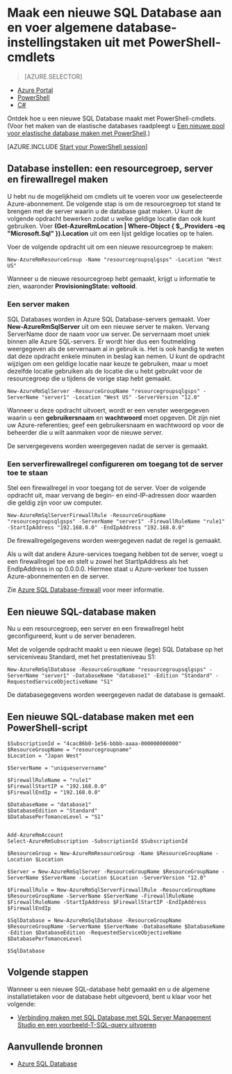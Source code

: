 <properties 
    pageTitle="Nieuwe SQL Database instellen met PowerShell | Microsoft Azure" 
    description="Ontdek hoe u een nieuwe SQL Database maakt met PowerShell. U kunt algemene database-instellingstaken beheren met PowerShell-cmdlets." 
    keywords="create new sql database,database setup"
    services="sql-database" 
    documentationCenter="" 
    authors="stevestein" 
    manager="jhubbard" 
    editor="cgronlun"/>

<tags
    ms.service="sql-database"
    ms.devlang="NA"
    ms.topic="hero-article"
    ms.tgt_pltfrm="powershell"
    ms.workload="data-management" 
    ms.date="05/09/2016"
    ms.author="sstein"/>

# Maak een nieuwe SQL Database aan en voer algemene database-instellingstaken uit met PowerShell-cmdlets 


> [AZURE.SELECTOR]
- [Azure Portal](sql-database-get-started.md)
- [PowerShell](sql-database-get-started-powershell.md)
- [C#](sql-database-get-started-csharp.md)



Ontdek hoe u een nieuwe SQL Database maakt met PowerShell-cmdlets. (Voor het maken van de elastische databases raadpleegt u [Een nieuwe pool voor elastische database maken met PowerShell](sql-database-elastic-pool-create-powershell.md).)


[AZURE.INCLUDE [Start your PowerShell session](../../includes/sql-database-powershell.md)]

## Database instellen: een resourcegroep, server en firewallregel maken

U hebt nu de mogelijkheid om cmdlets uit te voeren voor uw geselecteerde Azure-abonnement. De volgende stap is om de resourcegroep tot stand te brengen met de server waarin u de database gaat maken. U kunt de volgende opdracht bewerken zodat u welke geldige locatie dan ook kunt gebruiken. Voer **(Get-AzureRmLocation | Where-Object { $_.Providers -eq "Microsoft.Sql" }).Location** uit om een lijst geldige locaties op te halen.

Voer de volgende opdracht uit om een nieuwe resourcegroep te maken:

    New-AzureRmResourceGroup -Name "resourcegroupsqlgsps" -Location "West US"

Wanneer u de nieuwe resourcegroep hebt gemaakt, krijgt u informatie te zien, waaronder **ProvisioningState: voltooid**.


### Een server maken 

SQL Databases worden in Azure SQL Database-servers gemaakt. Voer **New-AzureRmSqlServer** uit om een nieuwe server te maken. Vervang ServerName door de naam voor uw server. De servernaam moet uniek binnen alle Azure SQL-servers. Er wordt hier dus een foutmelding weergegeven als de servernaam al in gebruik is. Het is ook handig te weten dat deze opdracht enkele minuten in beslag kan nemen. U kunt de opdracht wijzigen om een geldige locatie naar keuze te gebruiken, maar u moet dezelfde locatie gebruiken als de locatie die u hebt gebruikt voor de resourcegroep die u tijdens de vorige stap hebt gemaakt.

    New-AzureRmSqlServer -ResourceGroupName "resourcegroupsqlgsps" -ServerName "server1" -Location "West US" -ServerVersion "12.0"

Wanneer u deze opdracht uitvoert, wordt er een venster weergegeven waarin u een **gebruikersnaam** en **wachtwoord** moet opgeven. Dit zijn niet uw Azure-referenties; geef een gebruikersnaam en wachtwoord op voor de beheerder die u wilt aanmaken voor de nieuwe server.

De servergegevens worden weergegeven nadat de server is gemaakt.

### Een serverfirewallregel configureren om toegang tot de server toe te staan

Stel een firewallregel in voor toegang tot de server. Voer de volgende opdracht uit, maar vervang de begin- en eind-IP-adressen door waarden die geldig zijn voor uw computer.

    New-AzureRmSqlServerFirewallRule -ResourceGroupName "resourcegroupsqlgsps" -ServerName "server1" -FirewallRuleName "rule1" -StartIpAddress "192.168.0.0" -EndIpAddress "192.168.0.0"

De firewallregelgegevens worden weergegeven nadat de regel is gemaakt.

Als u wilt dat andere Azure-services toegang hebben tot de server, voegt u een firewallregel toe en stelt u zowel het StartIpAddress als het EndIpAddress in op 0.0.0.0. Hiermee staat u Azure-verkeer toe tussen Azure-abonnementen en de server.

Zie [Azure SQL Database-firewall](sql-database-firewall-configure.md) voor meer informatie.


## Een nieuwe SQL-database maken

Nu u een resourcegroep, een server en een firewallregel hebt geconfigureerd, kunt u de server benaderen.

Met de volgende opdracht maakt u een nieuwe (lege) SQL Database op het serviceniveau Standard, met het prestatieniveau S1:


    New-AzureRmSqlDatabase -ResourceGroupName "resourcegroupsqlgsps" -ServerName "server1" -DatabaseName "database1" -Edition "Standard" -RequestedServiceObjectiveName "S1"


De databasegegevens worden weergegeven nadat de database is gemaakt.

## Een nieuwe SQL-database maken met een PowerShell-script

    $SubscriptionId = "4cac86b0-1e56-bbbb-aaaa-000000000000"
    $ResourceGroupName = "resourcegroupname"
    $Location = "Japan West"
    
    $ServerName = "uniqueservername"
    
    $FirewallRuleName = "rule1"
    $FirewallStartIP = "192.168.0.0"
    $FirewallEndIp = "192.168.0.0"
    
    $DatabaseName = "database1"
    $DatabaseEdition = "Standard"
    $DatabasePerfomanceLevel = "S1"
    
    
    Add-AzureRmAccount
    Select-AzureRmSubscription -SubscriptionId $SubscriptionId
    
    $ResourceGroup = New-AzureRmResourceGroup -Name $ResourceGroupName -Location $Location
    
    $Server = New-AzureRmSqlServer -ResourceGroupName $ResourceGroupName -ServerName $ServerName -Location $Location -ServerVersion "12.0"
    
    $FirewallRule = New-AzureRmSqlServerFirewallRule -ResourceGroupName $ResourceGroupName -ServerName $ServerName -FirewallRuleName $FirewallRuleName -StartIpAddress $FirewallStartIP -EndIpAddress $FirewallEndIp
    
    $SqlDatabase = New-AzureRmSqlDatabase -ResourceGroupName $ResourceGroupName -ServerName $ServerName -DatabaseName $DatabaseName -Edition $DatabaseEdition -RequestedServiceObjectiveName $DatabasePerfomanceLevel
    
    $SqlDatabase
    


## Volgende stappen
Wanneer u een nieuwe SQL-database hebt gemaakt en u de algemene installatietaken voor de database hebt uitgevoerd, bent u klaar voor het volgende:

- [Verbinding maken met SQL Database met SQL Server Management Studio en een voorbeeld-T-SQL-query uitvoeren](sql-database-connect-query-ssms.md)


## Aanvullende bronnen

- [Azure SQL Database](https://azure.microsoft.com/documentation/services/sql-database/)



<!--HONumber=Jun16_HO2-->


